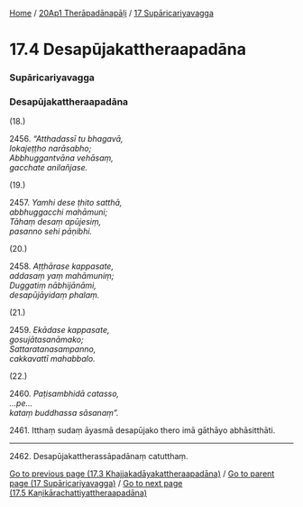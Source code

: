 
[Home](/) / [20Ap1 Therāpadānapāḷi](/tipitaka/20Ap1.md) / [17 Supāricariyavagga](/tipitaka/20Ap1/17.md)

# 17.4 Desapūjakattheraapadāna

### Supāricariyavagga

### Desapūjakattheraapadāna

(18.)

2456\. _“Atthadassī tu bhagavā,_  
_lokajeṭṭho narāsabho;_  
_Abbhuggantvāna vehāsaṃ,_  
_gacchate anilañjase._  


(19.)

2457\. _Yamhi dese ṭhito satthā,_  
_abbhuggacchi mahāmuni;_  
_Tāhaṃ desaṃ apūjesiṃ,_  
_pasanno sehi pāṇibhi._  


(20.)

2458\. _Aṭṭhārase kappasate,_  
_addasaṃ yaṃ mahāmuniṃ;_  
_Duggatiṃ nābhijānāmi,_  
_desapūjāyidaṃ phalaṃ._  


(21.)

2459\. _Ekādase kappasate,_  
_gosujātasanāmako;_  
_Sattaratanasampanno,_  
_cakkavattī mahabbalo._  


(22.)

2460\. _Paṭisambhidā catasso,_  
_…pe…_  
_kataṃ buddhassa sāsanaṃ”._  


2461\. Itthaṃ sudaṃ āyasmā desapūjako thero imā gāthāyo abhāsitthāti.

---

2462\. Desapūjakattherassāpadānaṃ catutthaṃ.



[Go to previous page (17.3 Khajjakadāyakattheraapadāna)](/tipitaka/20Ap1/17/17.3.md) / [Go to parent page (17 Supāricariyavagga)](/tipitaka/20Ap1/17.md) / [Go to next page (17.5 Kaṇikārachattiyattheraapadāna)](/tipitaka/20Ap1/17/17.5.md)


